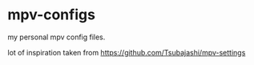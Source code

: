 # mpv-configs

my personal mpv config files.

lot of inspiration taken from https://github.com/Tsubajashi/mpv-settings
